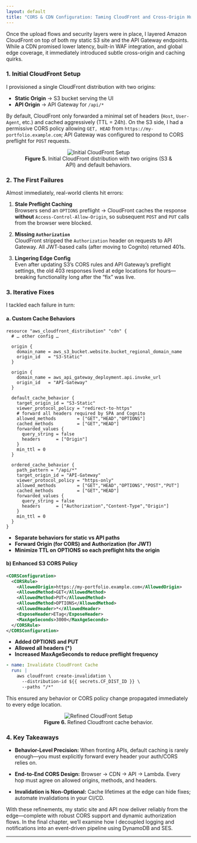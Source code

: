 ```yaml
---
layout: default
title: "CORS & CDN Configuration: Taming CloudFront and Cross-Origin Hurdles"
---
```

Once the upload flows and security layers were in place, I layered Amazon CloudFront on top of both my static S3 site and the API Gateway endpoints. While a CDN promised lower latency, built-in WAF integration, and global edge coverage, it immediately introduced subtle cross-origin and caching quirks.

### 1. Initial CloudFront Setup

I provisioned a single CloudFront distribution with two origins:

- **Static Origin** → S3 bucket serving the UI  
- **API Origin**    → API Gateway for `/api/*`  

By default, CloudFront only forwarded a minimal set of headers (`Host`, `User-Agent`, etc.) and cached aggressively (TTL = 24h). On the S3 side, I had a permissive CORS policy allowing `GET, HEAD` from `https://my-portfolio.example.com`; API Gateway was configured to respond to CORS preflight for `POST` requests.

<div align="center">
    <figure class="figure-center">
    <img src="{{ site.baseurl }}/assets/images/initial-cloudfront.png" alt="Initial CloudFront Setup" />
    <figcaption><strong>Figure 5.</strong> Initial CloudFront distribution with two origins (S3 & API) and default behaviors.</figcaption>
    </figure>
</div>

### 2. The First Failures
Almost immediately, real-world clients hit errors:

1. **Stale Preflight Caching**  
   Browsers send an `OPTIONS` preflight → CloudFront caches the response **without** `Access-Control-Allow-Origin`, so subsequent `POST` and `PUT` calls from the browser were blocked.

2. **Missing `Authorization`**  
   CloudFront stripped the `Authorization` header on requests to API Gateway. All JWT-based calls (after moving to Cognito) returned 401s.

3. **Lingering Edge Config**  
   Even after updating S3’s CORS rules and API Gateway’s preflight settings, the old 403 responses lived at edge locations for hours—breaking functionality long after the “fix” was live.

### 3. Iterative Fixes

I tackled each failure in turn:

#### a. Custom Cache Behaviors

```hcl
resource "aws_cloudfront_distribution" "cdn" {
  # … other config …

  origin {
    domain_name = aws_s3_bucket.website.bucket_regional_domain_name
    origin_id   = "S3-Static"
  }

  origin {
    domain_name = aws_api_gateway_deployment.api.invoke_url
    origin_id   = "API-Gateway"
  }

  default_cache_behavior {
    target_origin_id = "S3-Static"
    viewer_protocol_policy = "redirect-to-https"
    # forward all headers required by SPA and Cognito
    allowed_methods        = ["GET","HEAD","OPTIONS"]
    cached_methods         = ["GET","HEAD"]
    forwarded_values {
      query_string = false
      headers      = ["Origin"]
    }
    min_ttl = 0
  }

  ordered_cache_behavior {
    path_pattern = "/api/*"
    target_origin_id = "API-Gateway"
    viewer_protocol_policy = "https-only"
    allowed_methods        = ["GET","HEAD","OPTIONS","POST","PUT"]
    cached_methods         = ["GET","HEAD"]
    forwarded_values {
      query_string = false
      headers      = ["Authorization","Content-Type","Origin"]
    }
    min_ttl = 0
  }
}

```

- **Separate behaviors for static vs API paths**
- **Forward Origin (for CORS) and Authorization (for JWT)**
- **Minimize TTL on OPTIONS so each preflight hits the origin**

#### b) Enhanced S3 CORS Policy
```xml
<CORSConfiguration>
  <CORSRule>
    <AllowedOrigin>https://my-portfolio.example.com</AllowedOrigin>
    <AllowedMethod>GET</AllowedMethod>
    <AllowedMethod>PUT</AllowedMethod>
    <AllowedMethod>OPTIONS</AllowedMethod>
    <AllowedHeader>*</AllowedHeader>
    <ExposeHeader>ETag</ExposeHeader>
    <MaxAgeSeconds>3000</MaxAgeSeconds>
  </CORSRule>
</CORSConfiguration>

```

- **Added OPTIONS and PUT**
- **Allowed all headers (*)**
- **Increased MaxAgeSeconds to reduce preflight frequency**

```yaml
- name: Invalidate CloudFront Cache
  run: |
    aws cloudfront create-invalidation \
      --distribution-id ${{ secrets.CF_DIST_ID }} \
      --paths "/*"
```

This ensured any behavior or CORS policy change propagated immediately to every edge location.

<div align="center">
    <figure class="figure-center">
    <img src="{{ site.baseurl }}/assets/images/refined-cache-behaviors-flow.png" alt="Refined CloudFront Setup" />
    <figcaption><strong>Figure 6.</strong> Refined Cloudfront cache behavior.</figcaption>
    </figure>
</div>

### 4. Key Takeaways
- **Behavior-Level Precision:** When fronting APIs, default caching is rarely enough—you must explicitly forward every header your auth/CORS relies on.

- **End-to-End CORS Design:** Browser → CDN → API → Lambda. Every hop must agree on allowed origins, methods, and headers.

- **Invalidation is Non-Optional:** Cache lifetimes at the edge can hide fixes; automate invalidations in your CI/CD.

With these refinements, my static site and API now deliver reliably from the edge—complete with robust CORS support and dynamic authorization flows. In the final chapter, we’ll examine how I decoupled logging and notifications into an event-driven pipeline using DynamoDB and SES.

---------------------------------------

